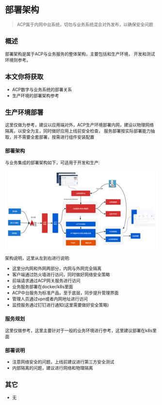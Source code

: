 # 部署架构

> ACP属于内网中台系统，切勿与业务系统混合对外发布，以确保安全问题

## 概述
部署架构是属于ACP与业务服务的整体架构，主要包括和生产环境，
开发和测试环境则参考。

## 本文你将获取

- ACP数字与业务系统的部署关系
- 生产环境的部署架构参考

## 生产环境部署

这里仅做为参考，建议以应用端对外，ACP生产环境部署内网，建设以物理网络隔离，以安全为主，同时做好应用上线前安全检查，
服务部署按实际部署能力抽取，并不需要全套部署，按需进行组件安装配置

### 部署架构

与业务集成的部署架构如下，可适用于开发和生产:

<img src="/operation/deploy_pro_v1.jpg">

架构说明，这里从左到右进行说明:

- 这里分内网和外网两部分，内网与外网完全隔离
- 客户端通过防火墙进行访问，同时做好网络安全策略
- 前端请求通过ACP网关服务进行访问
- 业务服务部署在docker/k8s里面
- ACP中台服务为标准产品，至于底层，同步提升管理界面
- 管理人员通过vpn或者内网地址进行访问
- 监控服务通过钉钉进行通知(这里需要做好安全策略)

### 服务规划

这里仅做参考，这里主要针对于一般的业务环境进行参考，这里建议部署在k8s里面

### 部署说明

- 注意网络安全的问题，上线前建议进行第三方安全测试
- 内部隔离的问题，建议进行网络和物理隔离

## 其它

- 无

